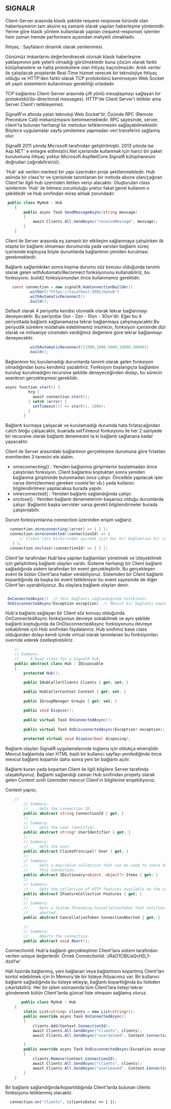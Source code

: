 ## SIGNALR

Client-Server arasında klasik şekilde request-response türünde olan haberleşmenin tam aksine eş zamanlı olarak yapılan haberleşme yöntemidir.
Yerine göre klasik yöntem kullanılarak yapılan (request-response) işlemler hem zaman hemde performans açısından maliyetli olmaktadır.

İhtiyaç : Sayfaların dinamik olarak yenilenmesi.

Günümüz imkanlarını değerlendirecek olursak klasik haberleşme yaklaşımının pek yeterli olmadığı görülmektedir buna çözüm olarak farklı kütüphanelere ve hatta protokollere olan ihtiyaç kaçınılmazdır. Anlık veriler ile çalışılacak projelerde Real-Time hizmet verecek bir teknolojiye ihtiyaç olduğu ve HTTP'den farklı olarak TCP protokolünü benimseyen Web Socket alt yapılı sistemlerin kullanılması gerekliliği ortadadır.

TCP bağlantısı Client-Server arasında çift yönlü mesajlaşmayı sağlayan bir protokoldür(bi-directional messages). HTTP'de Client Server'i tetikler ama Server Client'ı tetikleyemez.

SignalR'ın altında yatan teknoloji Web Socket'tir. Özünde RPC (Remote Precedure Call) mekanizmasını benimsemektedir. RPC sayesinde, server, client'ta bulunan herhangi bir metodun tetiklenmesini sağlayabilmektedir. Böylece uygulamalar sayfa yenilemesi yapmadan veri transferini sağlamış olur.

SignalR 2011 yılında Microsoft tarafından geliştirilmiştir. 2013 yılında ise Asp.NET' e entegre edilmiştir(.Net içerisinde kullanmak için harici bir paket kurulumuna ihtiyaç yoktur Microsoft.AspNetCore.SignalR kütüphanesini doğrudan çağırabilirsiniz).

'Hub' adı verilen merkezi bir yapı üzerinden proje şekillenmektedir. Hub aslında bir class'tır ve içerisinde tanımlanan bir metoda abone olan/çağıran Client'lar ilgili hub üzerinden iletilen veriyi alacaktır.
Oluşturulan class isimlerinin 'Hub' ile bitmesi zorunluluğu yoktur fakat genel kullanım o şekildedir ve Hub sınıfından miras almak zorundadır.

```cs
 public class MyHub : Hub
    {
        public async Task SendMessageAsync(string message)
        {
            await Clients.All.SendAsync("receiveMessage", message);
        }
    }
```

Client ile Server arasında eş zamanlı bir etkileşim sağlanmaya çalışılırken ilk etapta bir bağlantı olmaması durumunda yada varolan bağlantı süreç içerisinde koptuysa böyle durumlarda bağlantının yeniden kurulması gerekmektedir.

Bağlantı sağlantıkdan sonra kopma durumu söz konusu olduğunda tanımlı olarak gelen withAutomaticReconnect fonksiyonunu kullanabiliriz, bu fonksiyonu .build() fonksiyonundan önce kullanmamız gereklidir.

```cs
   const connection = new signalR.HubConnectionBuilder()
          .withUrl("https://localhost:5001/myhub")
          .withAutomaticReconnect()
          .build();
```

Default olarak 4 periyotta kendisi otomatik olarak tekrar bağlanmayı deneyecektir. Bu periyotlar 0sn - 2sn - 10sn - 30sn'dir. Eğer bu 4 periyottada bağlantı sağlanamazsa tekrar bağlanmaya çalışmayacaktır.Bu periyodik sürelere müdahale edebilmemiz mümkün, fonksiyon içerisinde dizi olarak ve milisaniye cinsinden verdiğimiz değerlere göre tekrar bağlanmayı deneyecektir.

```cs
          .withAutomaticReconnect([1000,1000,5000,10000,30000])
          .build();
```

Bağlantının hiç kurulamadığı durumlarda tanımlı olarak gelen fonksiyon olmadığından bunu kendimiz yazabiliriz. Fonksiyon başlangıçta bağlantını kurulup kurulmadığını recursive şekilde deneyeceğinden dolayı, bu sürecin asenkron gerçekleşmesi gereklidir.

```cs
async function start() {
          try {
            await connection.start();
          } catch (error) {
            setTimeout(() => start(), 2000);
          }
        }
```

Bağlantı kurmaya çalışacak ve kurulamadığı durumda hata fırlatacağından catch bloğu çalışacaktır, buarada setTimeout fonksiyonu ile her 2 saniyede bir recursive olarak bağlantı denemesini ta ki bağlantı sağlanana kadar yapacaktır.

Client ile Server arasındaki bağlantının gerçekleşme durumuna göre fırlatılan eventlerden 3 tanesini ele alalım.

- onreconnecting() : Yeniden bağlanma girişimlerini başlatmadan önce çalıştırılan fonksiyon. Client bağlantısı koptuktan sonra yeniden bağlanma girişiminde bulunmadan önce çalışır. Öncelikle yapılacak işler varsa (temizlenmesi gereken cookie'ler vb.) yada kullanıcı bilgilendirilmesi yapılacaksa burada yapılır.
- onreconnected() : Yeniden bağlantı sağlandığında çalışır.
- onclose() : Yeniden bağlantı denemelerinin başarısız olduğu durumlarda çalışır. Bağlantılı başka servisler varsa gerekli bilgilendirmeler burada çalıştırılabilir.

Durum fonksiyonlarına connection üzerinden erişim sağlarız.

```cs
  connection.onreconnecting((error) => { } );
  connection.onreconnected((connectionId) => {
      // Client'ları birbirinden ayırmak için her bir bağlantıya bir connectionId ataması yapılır, bize geriye bu connectionId'yi döndürecektir.
   } );
  connection.onclose((connectionId) => { } );
```

Client'lar tarafından Hub'lara yapılan bağlantıları yönetmek ve izleyebilmek için geliştirilmiş bağlantı olayları vardır.
Sisteme herhangi bir Client bağlantı sağladığında sistem tarafından bir event gerçekleştirilir. Bu gerçekleşen event ile bütün Client'lara haber verebiliyoruz. Sistemden bir Client bağlantı kopardığında da başka bir event tetikleniyor bu event sayesinde de diğer Client'ları uyarabiliyoruz. Bu olaylara bağlantı olayları denir.

```cs

 OnConnectedAsync()  // Yeni bağlantı sağlandığında tetiklenir.
 OnDisconnectedAsync(Exception exception)  // Mevcut bir bağlantı koptuğunda tetiklenir.
 ```
Hub'a bağlantı sağlayan  bir Client söz konusu olduğunda OnConnectedAsync fonksiyonun devreye sokabilmek ve aynı şekilde bağlantı koptuğunda da OnDisconnectedAsync fonksiyonunu devreye sokabilmek için Hub sınıfndan faydalanırız. Hub sınıfımız base class olduğundan dolayı kendi içinde virtual olarak tanımlanan bu fonksiyonları override ederek özelleştirebiliriz.

```cs
    //
    // Summary:
    //     A base class for a SignalR hub.
    public abstract class Hub : IDisposable
    {
        protected Hub();

        public IHubCallerClients Clients { get; set; }
     
        public HubCallerContext Context { get; set; }
   
        public IGroupManager Groups { get; set; }

        public void Dispose();
     
        public virtual Task OnConnectedAsync();
     
        public virtual Task OnDisconnectedAsync(Exception? exception);
    
        protected virtual void Dispose(bool disposing);
 ```
 
 Bağlantı olayları SignalR uygulamalarında loglama için oldukça elverişlidir.
 Mevcut bağlantıda olan HTML bazlı bir kullanıcı sayfayı yenilediğinde önce mevcut bağlantı kopartılır daha sonra yeni bir bağlantı açılır.

 Bağlantı kuran yada kopartan Client ile ilgili bilgilere Server tarafında ulaşabiliyoruz. Bağlantı sağlandığı zaman Hub sınıfından propety olarak gelen Context sınıfı üzerinden mevcut Client'ın bilgilerine erişebiliyoruz.

 Context yapısı;
```cs
    //
        // Summary:
        //     Gets the connection ID.
        public abstract string ConnectionId { get; }
        //
        // Summary:
        //     Gets the user identifier.
        public abstract string? UserIdentifier { get; }
        //
        // Summary:
        //     Gets the user.
        public abstract ClaimsPrincipal? User { get; }
        //
        // Summary:
        //     Gets a key/value collection that can be used to share data within the scope of
        //     this connection.
        public abstract IDictionary<object, object?> Items { get; }
        //
        // Summary:
        //     Gets the collection of HTTP features available on the connection.
        public abstract IFeatureCollection Features { get; }
        //
        // Summary:
        //     Gets a System.Threading.CancellationToken that notifies when the connection is
        //     aborted.
        public abstract CancellationToken ConnectionAborted { get; }

        //
        // Summary:
        //     Aborts the connection.
        public abstract void Abort();
```
ConnectionId: Hub'a bağlantı gerçekleştiren Client'lara sistem tarafından verilen unique değerlerdir.
Örnek ConnectionId: 'JRaO1CBlUaQvHD_1-dzaYw' 

Hali hazırda bağlanmış, yeni bağlanan veya bağlantısını kopartmış Client'ları kontol edebilmek için In Memory'de bir listeye ihtiyacımız var. Bir kullanıcı bağlantı sağladığında bu listeye ekleyip, bağlantı koparttığında bu listeden çıkartabiliriz. Her bir işlem sonrasında tüm Client'lara listeyi tekrar göndererek bütün Client'larda güncel liste olmasını sağlamış oluruz.
```cs
       public class MyHub : Hub
    {
        static List<string> clients = new List<string>();
        public override async Task OnConnectedAsync()
        {
            clients.Add(Context.ConnectionId);
            await Clients.All.SendAsync("clients", clients);
            await Clients.All.SendAsync("userJoined", Context.ConnectionId);

        }
        public override async Task OnDisconnectedAsync(Exception exception)
        {
            clients.Remove(Context.ConnectionId);
            await Clients.All.SendAsync("clients", clients);
            await Clients.All.SendAsync("userLeaved", Context.ConnectionId); 
        }
    }
```
Bir bağlantı sağlandığında/kopartıldığında  Client'larda bulunan clients fonksiyonu tetiklenmiş olacaktır.

```js
  connection.on("clients", (clientsData) => { });
     
```